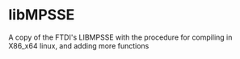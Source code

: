 # libMPSSE
A copy of the FTDI's LIBMPSSE with the procedure for compiling in X86_x64 linux, and adding more functions
